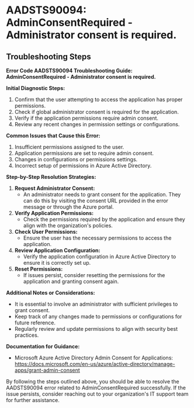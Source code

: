 # AADSTS90094: AdminConsentRequired - Administrator consent is required.


## Troubleshooting Steps
**Error Code AADSTS90094 Troubleshooting Guide: AdminConsentRequired - Administrator consent is required.**

**Initial Diagnostic Steps:**
1. Confirm that the user attempting to access the application has proper permissions.
2. Check if global administrator consent is required for the application.
3. Verify if the application permissions require admin consent.
4. Review any recent changes in permission settings or configurations.

**Common Issues that Cause this Error:**
1. Insufficient permissions assigned to the user.
2. Application permissions are set to require admin consent.
3. Changes in configurations or permissions settings.
4. Incorrect setup of permissions in Azure Active Directory.

**Step-by-Step Resolution Strategies:**
1. **Request Administrator Consent:** 
   - An administrator needs to grant consent for the application. They can do this by visiting the consent URL provided in the error message or through the Azure portal.
2. **Verify Application Permissions:**
   - Check the permissions required by the application and ensure they align with the organization's policies.
3. **Check User Permissions:**
   - Ensure the user has the necessary permissions to access the application.
4. **Review Application Configuration:**
   - Verify the application configuration in Azure Active Directory to ensure it is correctly set up.
5. **Reset Permissions:**
   - If issues persist, consider resetting the permissions for the application and granting consent again.

**Additional Notes or Considerations:**
- It is essential to involve an administrator with sufficient privileges to grant consent.
- Keep track of any changes made to permissions or configurations for future reference.
- Regularly review and update permissions to align with security best practices.

**Documentation for Guidance:**
- Microsoft Azure Active Directory Admin Consent for Applications: https://docs.microsoft.com/en-us/azure/active-directory/manage-apps/grant-admin-consent

By following the steps outlined above, you should be able to resolve the AADSTS90094 error related to AdminConsentRequired successfully. If the issue persists, consider reaching out to your organization's IT support team for further assistance.